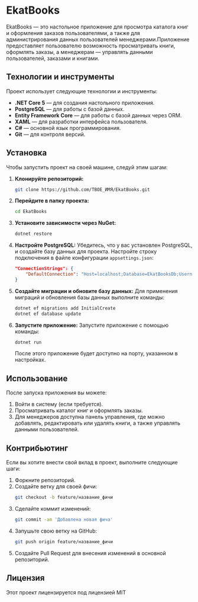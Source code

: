 # EkatBooks

EkatBooks — это настольное приложение для просмотра каталога книг и оформления заказов пользователями, а также для администрирования данных пользователей менеджерами.Приложение предоставляет пользователю возможность просматривать книги, оформлять заказы, а менеджерам — управлять данными пользователей, заказами и книгами.

## Технологии и инструменты
Проект использует следующие технологии и инструменты:

- **.NET Core 5** — для создания настольного приложения.
- **PostgreSQL** — для работы с базой данных.
- **Entity Framework Core** — для работы с базой данных через ORM.
- **XAML** — для разработки интерфейса пользователя.
- **C#** — основной язык программирования.
- **Git** — для контроля версий.

## Установка

Чтобы запустить проект на своей машине, следуй этим шагам:

1. **Клонируйте репозиторий:**
    ```bash
    git clone https://github.com/ТВОЕ_ИМЯ/EkatBooks.git
    ```

2. **Перейдите в папку проекта:**
    ```bash
    cd EkatBooks
    ```

3. **Установите зависимости через NuGet:**
    ```bash
    dotnet restore
    ```

4. **Настройте PostgreSQL:**
    Убедитесь, что у вас установлен PostgreSQL, и создайте базу данных для проекта. Настройте строку подключения в файле конфигурации `appsettings.json`:
    ```json
    "ConnectionStrings": {
        "DefaultConnection": "Host=localhost;Database=EkatBooksDb;Username=your_username;Password=your_password"
    }
    ```

5. **Создайте миграции и обновите базу данных:**
    Для применения миграций и обновления базы данных выполните команды:
    ```bash
    dotnet ef migrations add InitialCreate
    dotnet ef database update
    ```

6. **Запустите приложение:**
    Запустите приложение с помощью команды:
    ```bash
    dotnet run
    ```

    После этого приложение будет доступно на порту, указанном в настройках.

## Использование

После запуска приложения вы можете:

1. Войти в систему (если требуется).
2. Просматривать каталог книг и оформлять заказы.
3. Для менеджеров доступна панель управления, где можно добавлять, редактировать или удалять книги, а также управлять данными пользователей.

## Контрибьютинг

Если вы хотите внести свой вклад в проект, выполните следующие шаги:

1. Форкните репозиторий.
2. Создайте ветку для своей фичи:
    ```bash
    git checkout -b feature/название_фичи
    ```
3. Сделайте коммит изменений:
    ```bash
    git commit -am 'Добавлена новая фича'
    ```
4. Запушьте свою ветку на GitHub:
    ```bash
    git push origin feature/название_фичи
    ```
5. Создайте Pull Request для внесения изменений в основной репозиторий.

## Лицензия

Этот проект лицензируется под лицензией MIT
